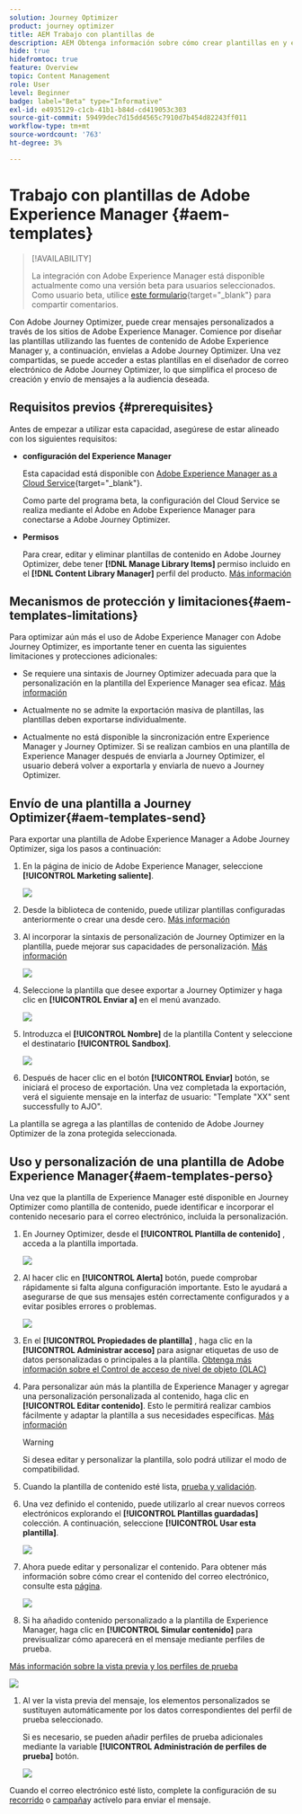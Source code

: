 ```yaml
---
solution: Journey Optimizer
product: journey optimizer
title: AEM Trabajo con plantillas de
description: AEM Obtenga información sobre cómo crear plantillas en y exportarlas a Journey Optimizer
hide: true
hidefromtoc: true
feature: Overview
topic: Content Management
role: User
level: Beginner
badge: label="Beta" type="Informative"
exl-id: e4935129-c1cb-41b1-b84d-cd419053c303
source-git-commit: 59499dec7d15dd4565c7910d7b454d82243ff011
workflow-type: tm+mt
source-wordcount: '763'
ht-degree: 3%

---
```


# Trabajo con plantillas de Adobe Experience Manager {#aem-templates}

>[!AVAILABILITY]
>
>La integración con Adobe Experience Manager está disponible actualmente como una versión beta para usuarios seleccionados.
> Como usuario beta, utilice [este formulario](https://forms.office.com/pages/responsepage.aspx?id=Wht7-jR7h0OUrtLBeN7O4Wf0cbVTQ3tCpW_unE-w8-JUN1FaNlAzNkhPSUdaSkJXVFRCNTRJNVRFSy4u){target="_blank"} para compartir comentarios.

Con Adobe Journey Optimizer, puede crear mensajes personalizados a través de los sitios de Adobe Experience Manager. Comience por diseñar las plantillas utilizando las fuentes de contenido de Adobe Experience Manager y, a continuación, envíelas a Adobe Journey Optimizer. Una vez compartidas, se puede acceder a estas plantillas en el diseñador de correo electrónico de Adobe Journey Optimizer, lo que simplifica el proceso de creación y envío de mensajes a la audiencia deseada.

## Requisitos previos {#prerequisites}

Antes de empezar a utilizar esta capacidad, asegúrese de estar alineado con los siguientes requisitos:

* **configuración del Experience Manager**

  Esta capacidad está disponible con [Adobe Experience Manager as a Cloud Service](https://experienceleague.adobe.com/docs/experience-manager-cloud-service/content/overview/introduction.html?lang=es){target="_blank"}.

  Como parte del programa beta, la configuración del Cloud Service se realiza mediante el Adobe en Adobe Experience Manager para conectarse a Adobe Journey Optimizer.

* **Permisos**

  Para crear, editar y eliminar plantillas de contenido en Adobe Journey Optimizer, debe tener **[!DNL Manage Library Items]** permiso incluido en el **[!DNL Content Library Manager]** perfil del producto. [Más información](../administration/ootb-product-profiles.md#content-library-manager)

## Mecanismos de protección y limitaciones{#aem-templates-limitations}

Para optimizar aún más el uso de Adobe Experience Manager con Adobe Journey Optimizer, es importante tener en cuenta las siguientes limitaciones y protecciones adicionales:

* Se requiere una sintaxis de Journey Optimizer adecuada para que la personalización en la plantilla del Experience Manager sea eficaz. [Más información](../personalization/personalization-syntax.md)

* Actualmente no se admite la exportación masiva de plantillas, las plantillas deben exportarse individualmente.

* Actualmente no está disponible la sincronización entre Experience Manager y Journey Optimizer. Si se realizan cambios en una plantilla de Experience Manager después de enviarla a Journey Optimizer, el usuario deberá volver a exportarla y enviarla de nuevo a Journey Optimizer.

## Envío de una plantilla a Journey Optimizer{#aem-templates-send}

Para exportar una plantilla de Adobe Experience Manager a Adobe Journey Optimizer, siga los pasos a continuación:

1. En la página de inicio de Adobe Experience Manager, seleccione **[!UICONTROL Marketing saliente]**.

   ![](assets/aem-outbound-menu.png)

1. Desde la biblioteca de contenido, puede utilizar plantillas configuradas anteriormente o crear una desde cero. [Más información](https://experienceleague.adobe.com/docs/experience-manager-65/authoring/authoring/managing-pages.html#creating-a-new-page)

1. Al incorporar la sintaxis de personalización de Journey Optimizer en la plantilla, puede mejorar sus capacidades de personalización. [Más información](../personalization/personalization-syntax.md)

   ![](assets/aem_ajo_4.png)

1. Seleccione la plantilla que desee exportar a Journey Optimizer y haga clic en **[!UICONTROL Enviar a]** en el menú avanzado.

   ![](assets/aem-advanced-menu.png)

1. Introduzca el **[!UICONTROL Nombre]** de la plantilla Content y seleccione el destinatario **[!UICONTROL Sandbox]**.

   ![](assets/aem-send-template-settings.png)

1. Después de hacer clic en el botón **[!UICONTROL Enviar]** botón, se iniciará el proceso de exportación. Una vez completada la exportación, verá el siguiente mensaje en la interfaz de usuario: &quot;Template &quot;XX&quot; sent successfully to AJO&quot;.

La plantilla se agrega a las plantillas de contenido de Adobe Journey Optimizer de la zona protegida seleccionada.

## Uso y personalización de una plantilla de Adobe Experience Manager{#aem-templates-perso}

Una vez que la plantilla de Experience Manager esté disponible en Journey Optimizer como plantilla de contenido, puede identificar e incorporar el contenido necesario para el correo electrónico, incluida la personalización.

1. En Journey Optimizer, desde el **[!UICONTROL Plantilla de contenido]** , acceda a la plantilla importada.

   ![](assets/aem_ajo_1.png)

1. Al hacer clic en **[!UICONTROL Alerta]** botón, puede comprobar rápidamente si falta alguna configuración importante. Esto le ayudará a asegurarse de que sus mensajes estén correctamente configurados y a evitar posibles errores o problemas.

   ![](assets/aem_ajo_2.png)

1. En el **[!UICONTROL Propiedades de plantilla]** , haga clic en la **[!UICONTROL Administrar acceso]** para asignar etiquetas de uso de datos personalizadas o principales a la plantilla. [Obtenga más información sobre el Control de acceso de nivel de objeto (OLAC)](../administration/object-based-access.md)

1. Para personalizar aún más la plantilla de Experience Manager y agregar una personalización personalizada al contenido, haga clic en **[!UICONTROL Editar contenido]**. Esto le permitirá realizar cambios fácilmente y adaptar la plantilla a sus necesidades específicas. [Más información](get-started-email-design.md)

   >[!WARNING]
   >
   > Si desea editar y personalizar la plantilla, solo podrá utilizar el modo de compatibilidad.

1. Cuando la plantilla de contenido esté lista, [prueba y validación](content-templates.md#test-template).

1. Una vez definido el contenido, puede utilizarlo al crear nuevos correos electrónicos explorando el **[!UICONTROL Plantillas guardadas]** colección. A continuación, seleccione **[!UICONTROL Usar esta plantilla]**.

   ![](assets/aem_ajo_3.png)

1. Ahora puede editar y personalizar el contenido. Para obtener más información sobre cómo crear el contenido del correo electrónico, consulte esta [página](content-from-scratch.md).

   ![](assets/aem_ajo_5.png)

1. Si ha añadido contenido personalizado a la plantilla de Experience Manager, haga clic en **[!UICONTROL Simular contenido]** para previsualizar cómo aparecerá en el mensaje mediante perfiles de prueba.

[Más información sobre la vista previa y los perfiles de prueba](../email/preview.md)

   ![](assets/aem_ajo_6.png)

1. Al ver la vista previa del mensaje, los elementos personalizados se sustituyen automáticamente por los datos correspondientes del perfil de prueba seleccionado.

   Si es necesario, se pueden añadir perfiles de prueba adicionales mediante la variable **[!UICONTROL Administración de perfiles de prueba]** botón.

   ![](assets/aem_ajo_7.png)

Cuando el correo electrónico esté listo, complete la configuración de su [recorrido](../building-journeys/journey-gs.md) o [campaña](../campaigns/create-campaign.md)y actívelo para enviar el mensaje.
